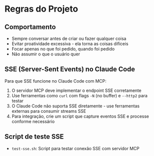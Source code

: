 # Regras do Projeto

## Comportamento
- Sempre conversar antes de criar ou fazer qualquer coisa
- Evitar proatividade excessiva - ela torna as coisas difíceis
- Focar apenas no que foi pedido, quando foi pedido
- Não assumir o que o usuário quer

## SSE (Server-Sent Events) no Claude Code

Para que SSE funcione no Claude Code com MCP:

1. O servidor MCP deve implementar o endpoint SSE corretamente
2. Use ferramentas como `curl` com flags `-N` (no buffer) e `--http2` para testar
3. O Claude Code não suporta SSE diretamente - use ferramentas externas para consumir streams SSE
4. Para integração, crie um script que capture eventos SSE e processe conforme necessário

## Script de teste SSE
- `test-sse.sh`: Script para testar conexão SSE com servidor MCP